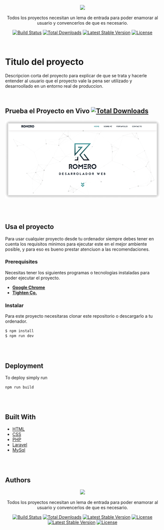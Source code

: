 <p align="center"><img src="https://res.cloudinary.com/dtfbvvkyp/image/upload/v1566331377/laravel-logolockup-cmyk-red.svg" width="400"></p>

<p align="center">
  Todos los proyectos necesitan un lema de entrada para poder enamorar al usuario y convencerlos de que es necesario.
</p>
<p align="center">
<a href="#titulo-del-proyecto"><img src="https://travis-ci.org/laravel/framework.svg" alt="Build Status"></a>
<a target="_blank" href="https://packagist.org/packages/laravel/framework"><img src="https://poser.pugx.org/laravel/framework/d/total.svg" alt="Total Downloads"></a>
<a href="https://packagist.org/packages/laravel/framework"><img src="https://poser.pugx.org/laravel/framework/v/stable.svg" alt="Latest Stable Version"></a>
<a href="https://packagist.org/packages/laravel/framework"><img src="https://poser.pugx.org/laravel/framework/license.svg" alt="License"></a>
</p>

<br>

# Titulo del proyecto

Descripcion corta del proyecto para explicar de que se trata y hacerle entender al usuario que el proyecto vale la pena ser utilizado y desarroollado en un entorno real de produccion.

<br>

## Prueba el Proyecto en Vivo  <a  href="https://packagist.org/packages/laravel/framework"><img src="https://poser.pugx.org/laravel/framework/d/total.svg" alt="Total Downloads" ></a> 
![Thumbnail](readme/romero.png)

<br><br>

## Usa el proyecto

Para usar cualquier proyecto desde tu ordenador siempre debes tener en cuenta los requisitos minimos para ejecutar este en el mejor ambiente posible, y para eso es bueno prestar atenciuon a las recomendaciones.

### Prerequisites

Necesitas tener los siguientes programas o tecnologias instaladas para poder ejecutar el proyecto.

- **[Google Chrome](https://vehikl.com/)**
- **[Tighten Co.](https://tighten.co)**


### Instalar

Para este proyecto necesitaras clonar este repositorio o descargarlo a tu ordenador.

```
$ npm install
$ npm run dev
```

<br><br>

## Deployment

To deploy simply run

```
npm run build
```

<br><br>

## Built With

- [HTML](https://reactjs.org/)
- [CSS](https://github.com/ReactTraining/react-router)
- [PHP](https://redux.js.org/)
- [Laravel](https://github.com/reduxjs/redux-thunk)
- [MySql](https://www.styled-components.com)

<br><br>

## Authors

<p align="center"><img src="https://res.cloudinary.com/dtfbvvkyp/image/upload/v1566331377/laravel-logolockup-cmyk-red.svg" width="200"></p>

<p align="center">
  Todos los proyectos necesitan un lema de entrada para poder enamorar al usuario y convencerlos de que es necesario.
</p>
<p align="center">
<a href="#titulo-del-proyecto"><img src="https://travis-ci.org/laravel/framework.svg" alt="Build Status"></a>
<a target="_blank" href="https://packagist.org/packages/laravel/framework"><img src="https://poser.pugx.org/laravel/framework/d/total.svg" alt="Total Downloads"></a>
<a href="https://packagist.org/packages/laravel/framework"><img src="https://poser.pugx.org/laravel/framework/v/stable.svg" alt="Latest Stable Version"></a>
<a href="https://packagist.org/packages/laravel/framework"><img src="https://poser.pugx.org/laravel/framework/license.svg" alt="License"></a>
<a href="https://packagist.org/packages/laravel/framework"><img src="https://poser.pugx.org/laravel/framework/v/stable.svg" alt="Latest Stable Version"></a>
<a href="https://packagist.org/packages/laravel/framework"><img src="https://poser.pugx.org/laravel/framework/license.svg" alt="License"></a>
</p>

